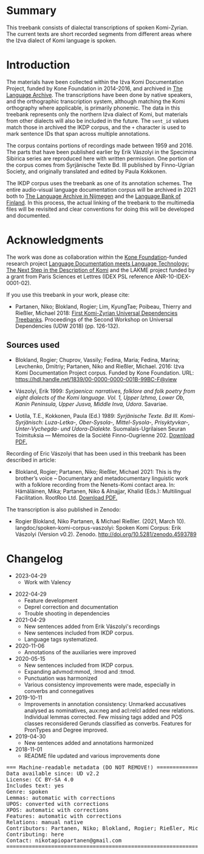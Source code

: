 # Summary

This treebank consists of dialectal transcriptions of spoken Komi-Zyrian. The current texts are short recorded segments from different areas where the Iźva dialect of Komi language is spoken.

# Introduction

The materials have been collected within the Iźva Komi Documentation Project, funded by Kone Foundation in 2014-2016, and archived in [The Language Archive](https://archive.mpi.nl/islandora/object/lat%253A1839_00_0000_0000_0021_64F1_D). The transcriptions have been done by native speakers, and the orthographic transcription system, although matching the Komi orthography where applicable, is primarily phonemic. The data in this treebank represents only the northern Iźva dialect of Komi, but materials from other dialects will also be included in the future. The `sent_id` values match those in archived the IKDP corpus, and the `+` character is used to mark sentence IDs that span across multiple annotations.

The corpus contains portions of recordings made between 1959 and 2016. The parts that have been published earlier by Erik Vászolyi in the Specimina Sibirica series are reproduced here with written permission. One portion of the corpus comes from Syrjänische Texte Bd. III published by Finno-Ugrian Society, and originally translated and edited by Paula Kokkonen. 

The IKDP corpus uses the treebank as one of its annotation schemes. The entire audio-visual language documentation corpus will be archived in 2021 both to [The Language Archive in Nijmegen](https://archive.mpi.nl/tla/islandora/object/tla%3A1839_00_0000_0000_0021_64F1_D) and the [Language Bank of Finland](https://www.kielipankki.fi/language-bank/). In this process, the actual linking of the treebank to the multimedia files will be revisited and clear conventions for doing this will be developed and documented. 

# Acknowledgments

The work was done as collaboration within the [Kone Foundation](https://koneensaatio.fi/)-funded research project [Language Documentation meets Language Technology: The Next Step in the Description of Komi](langdoc.github.io/IKDP-2) and the LAKME project funded by a grant from Paris Sciences et Lettres (IDEX PSL reference ANR-10-IDEX-0001-02).

If you use this treebank in your work, please cite:

- Partanen, Niko; Blokland, Rogier; Lim, KyungTae; Poibeau, Thierry and Rießler, Michael 2018: [First Komi-Zyrian Universal Dependencies Treebanks](http://universaldependencies.org/udw18/PDFs/28_Paper.pdf). Proceedings of the Second Workshop on Universal Dependencies (UDW 2018) (pp. 126-132).

## Sources used

- Blokland, Rogier; Chuprov, Vassily; Fedina, Maria; Fedina, Marina; Levchenko, Dmitriy; Partanen, Niko and Rießler, Michael. 2016: Iźva Komi Documentation Project corpus. Funded by Kone Foundation. URL: https://hdl.handle.net/1839/00-0000-0000-001B-99BC-F@view

- Vászolyi, Erik 1999: *Syrjaenica: narratives, folklore and folk poetry from eight dialects of the Komi language. Vol. 1, Upper Izhma, Lower Ob, Kanin Peninsula, Upper Jusva, Middle Inva, Udora*. Savariae.

- Uotila, T.E., Kokkonen, Paula (Ed.) 1989: *Syrjänische Texte. Bd III. Komi-Syrjänisch: Luza-Letka-, Ober-Sysola-, Mittel-Sysola-, Prisyktyvkar-, Unter-Vychegda- und Udora-Dialekte.* Suomalais-Ugrilaisen Seuran Toimituksia — Mémoires de la Société Finno-Ougrienne 202. [Download PDF.](https://www.sgr.fi/sust/st/st3.pdf)

Recording of Eric Vászolyi that has been used in this treebank has been described in article:

- Blokland, Rogier; Partanen, Niko; Rießler, Michael 2021: This is thy brother’s voice – Documentary and metadocumentary linguistic work with a folklore recording from the Nenets-Komi contact area. In: Hämäläinen, Mika; Partanen, Niko & Alnajjar, Khalid (Eds.): Multilingual Facilitation. RootRoo Ltd. [Download PDF.](https://helda.helsinki.fi/bitstream/handle/10138/327798/20_Blokland_Multilingual_Facilitation.pdf?sequence=2&isAllowed=y)

The transcription is also published in Zenodo:

- Rogier Blokland, Niko Partanen, & Michael Rießler. (2021, March 10). langdoc/spoken-komi-corpus-vaszolyi: Spoken Komi Corpus: Erik Vászolyi (Version v0.2). Zenodo. http://doi.org/10.5281/zenodo.4593789

# Changelog

* 2023-04-29
  * Work with Valency
- 2022-04-29
  - Feature development
  - Deprel correction and documentation
  - Trouble shooting in dependencies
- 2021-04-29
  - New sentences added from Erik Vászolyi's recordings
  - New sentences included from IKDP corpus.
  - Language tags systematized.
- 2020-11-06
  - Annotations of the auxiliaries were improved
- 2020-05-15
  - New sentences included from IKDP corpus.
  - Expanding advmod:mmod, :lmod and :tmod.
  - Punctuation was harmonized
  - Various consistency improvements were made, especially in converbs and connegatives
- 2019-10-11
    - Improvements in annotation consistency: Unmarked accusatives analysed as nominatives, aux:neg and acl:relcl added new relations. Individual lemmas corrected. Few missing tags added and POS classes reconsidered Gerunds classified as converbs. Features for PronTypes and Degree improved. 
- 2019-04-30
    - New sentences added and annotations harmonized
- 2018-11-01
    - README file updated and various improvements done

<pre>
=== Machine-readable metadata (DO NOT REMOVE!) ================================
Data available since: UD v2.2
License: CC BY-SA 4.0
Includes text: yes
Genre: spoken
Lemmas: automatic with corrections
UPOS: converted with corrections
XPOS: automatic with corrections
Features: automatic with corrections
Relations: manual native
Contributors: Partanen, Niko; Blokland, Rogier; Rießler, Michael; Rueter, Jack
Contributing: here
Contact: nikotapiopartanen@gmail.com
===============================================================================
</pre>
